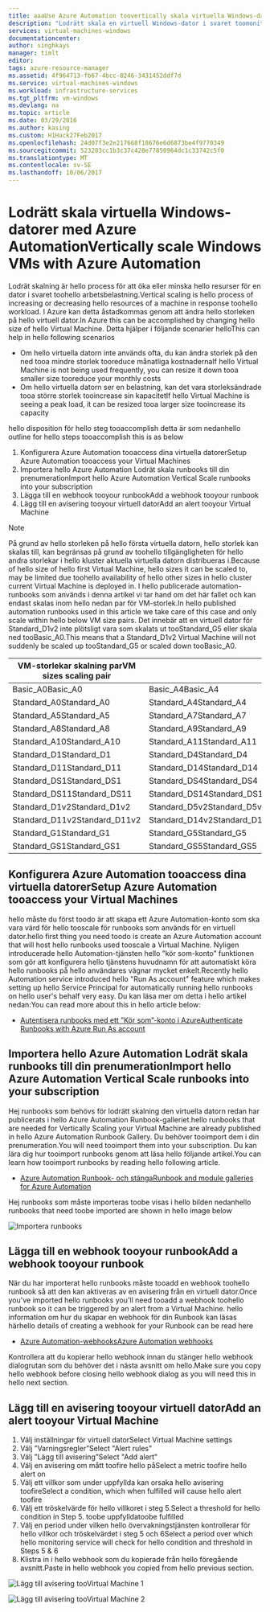 ```yaml
---
title: aaaUse Azure Automation toovertically skala virtuella Windows-datorer | Microsoft Docs
description: "Lodrätt skala en virtuell Windows-dator i svaret toomonitoring aviseringar med Azure Automation"
services: virtual-machines-windows
documentationcenter: 
author: singhkays
manager: timlt
editor: 
tags: azure-resource-manager
ms.assetid: 4f964713-fb67-4bcc-8246-3431452ddf7d
ms.service: virtual-machines-windows
ms.workload: infrastructure-services
ms.tgt_pltfrm: vm-windows
ms.devlang: na
ms.topic: article
ms.date: 03/29/2016
ms.author: kasing
ms.custom: H1Hack27Feb2017
ms.openlocfilehash: 24d07f3e2e217668f18676e6d6873be4f9770349
ms.sourcegitcommit: 523283cc1b3c37c428e77850964dc1c33742c5f0
ms.translationtype: MT
ms.contentlocale: sv-SE
ms.lasthandoff: 10/06/2017
---
```

# <a name="vertically-scale-windows-vms-with-azure-automation"></a><span data-ttu-id="307fb-103">Lodrätt skala virtuella Windows-datorer med Azure Automation</span><span class="sxs-lookup"><span data-stu-id="307fb-103">Vertically scale Windows VMs with Azure Automation</span></span>

<span data-ttu-id="307fb-104">Lodrät skalning är hello process för att öka eller minska hello resurser för en dator i svaret toohello arbetsbelastning.</span><span class="sxs-lookup"><span data-stu-id="307fb-104">Vertical scaling is hello process of increasing or decreasing hello resources of a machine in response toohello workload.</span></span> <span data-ttu-id="307fb-105">I Azure kan detta åstadkommas genom att ändra hello storleken på hello virtuell dator.</span><span class="sxs-lookup"><span data-stu-id="307fb-105">In Azure this can be accomplished by changing hello size of hello Virtual Machine.</span></span> <span data-ttu-id="307fb-106">Detta hjälper i följande scenarier hello</span><span class="sxs-lookup"><span data-stu-id="307fb-106">This can help in hello following scenarios</span></span>

* <span data-ttu-id="307fb-107">Om hello virtuella datorn inte används ofta, du kan ändra storlek på den ned tooa mindre storlek tooreduce månatliga kostnaderna</span><span class="sxs-lookup"><span data-stu-id="307fb-107">If hello Virtual Machine is not being used frequently, you can resize it down tooa smaller size tooreduce your monthly costs</span></span>
* <span data-ttu-id="307fb-108">Om hello virtuella datorn ser en belastning, kan det vara storleksändrade tooa större storlek tooincrease sin kapacitet</span><span class="sxs-lookup"><span data-stu-id="307fb-108">If hello Virtual Machine is seeing a peak load, it can be resized tooa larger size tooincrease its capacity</span></span>

<span data-ttu-id="307fb-109">hello disposition för hello steg tooaccomplish detta är som nedan</span><span class="sxs-lookup"><span data-stu-id="307fb-109">hello outline for hello steps tooaccomplish this is as below</span></span>

1. <span data-ttu-id="307fb-110">Konfigurera Azure Automation tooaccess dina virtuella datorer</span><span class="sxs-lookup"><span data-stu-id="307fb-110">Setup Azure Automation tooaccess your Virtual Machines</span></span>
2. <span data-ttu-id="307fb-111">Importera hello Azure Automation Lodrät skala runbooks till din prenumeration</span><span class="sxs-lookup"><span data-stu-id="307fb-111">Import hello Azure Automation Vertical Scale runbooks into your subscription</span></span>
3. <span data-ttu-id="307fb-112">Lägga till en webhook tooyour runbook</span><span class="sxs-lookup"><span data-stu-id="307fb-112">Add a webhook tooyour runbook</span></span>
4. <span data-ttu-id="307fb-113">Lägg till en avisering tooyour virtuell dator</span><span class="sxs-lookup"><span data-stu-id="307fb-113">Add an alert tooyour Virtual Machine</span></span>

> [!NOTE]
> <span data-ttu-id="307fb-114">På grund av hello storleken på hello första virtuella datorn, hello storlek kan skalas till, kan begränsas på grund av toohello tillgängligheten för hello andra storlekar i hello kluster aktuella virtuella datorn distribueras i.</span><span class="sxs-lookup"><span data-stu-id="307fb-114">Because of hello size of hello first Virtual Machine, hello sizes it can be scaled to, may be limited due toohello availability of hello other sizes in hello cluster current Virtual Machine is deployed in.</span></span> <span data-ttu-id="307fb-115">I hello publicerade automation-runbooks som används i denna artikel vi tar hand om det här fallet och kan endast skalas inom hello nedan par för VM-storlek.</span><span class="sxs-lookup"><span data-stu-id="307fb-115">In hello published automation runbooks used in this article we take care of this case and only scale within hello below VM size pairs.</span></span> <span data-ttu-id="307fb-116">Det innebär att en virtuell dator för Standard_D1v2 inte plötsligt vara som skalats ut tooStandard_G5 eller skala ned tooBasic_A0.</span><span class="sxs-lookup"><span data-stu-id="307fb-116">This means that a Standard_D1v2 Virtual Machine will not suddenly be scaled up tooStandard_G5 or scaled down tooBasic_A0.</span></span>
> 
> | <span data-ttu-id="307fb-117">VM-storlekar skalning par</span><span class="sxs-lookup"><span data-stu-id="307fb-117">VM sizes scaling pair</span></span> |  |
> | --- | --- |
> | <span data-ttu-id="307fb-118">Basic_A0</span><span class="sxs-lookup"><span data-stu-id="307fb-118">Basic_A0</span></span> |<span data-ttu-id="307fb-119">Basic_A4</span><span class="sxs-lookup"><span data-stu-id="307fb-119">Basic_A4</span></span> |
> | <span data-ttu-id="307fb-120">Standard_A0</span><span class="sxs-lookup"><span data-stu-id="307fb-120">Standard_A0</span></span> |<span data-ttu-id="307fb-121">Standard_A4</span><span class="sxs-lookup"><span data-stu-id="307fb-121">Standard_A4</span></span> |
> | <span data-ttu-id="307fb-122">Standard_A5</span><span class="sxs-lookup"><span data-stu-id="307fb-122">Standard_A5</span></span> |<span data-ttu-id="307fb-123">Standard_A7</span><span class="sxs-lookup"><span data-stu-id="307fb-123">Standard_A7</span></span> |
> | <span data-ttu-id="307fb-124">Standard_A8</span><span class="sxs-lookup"><span data-stu-id="307fb-124">Standard_A8</span></span> |<span data-ttu-id="307fb-125">Standard_A9</span><span class="sxs-lookup"><span data-stu-id="307fb-125">Standard_A9</span></span> |
> | <span data-ttu-id="307fb-126">Standard_A10</span><span class="sxs-lookup"><span data-stu-id="307fb-126">Standard_A10</span></span> |<span data-ttu-id="307fb-127">Standard_A11</span><span class="sxs-lookup"><span data-stu-id="307fb-127">Standard_A11</span></span> |
> | <span data-ttu-id="307fb-128">Standard_D1</span><span class="sxs-lookup"><span data-stu-id="307fb-128">Standard_D1</span></span> |<span data-ttu-id="307fb-129">Standard_D4</span><span class="sxs-lookup"><span data-stu-id="307fb-129">Standard_D4</span></span> |
> | <span data-ttu-id="307fb-130">Standard_D11</span><span class="sxs-lookup"><span data-stu-id="307fb-130">Standard_D11</span></span> |<span data-ttu-id="307fb-131">Standard_D14</span><span class="sxs-lookup"><span data-stu-id="307fb-131">Standard_D14</span></span> |
> | <span data-ttu-id="307fb-132">Standard_DS1</span><span class="sxs-lookup"><span data-stu-id="307fb-132">Standard_DS1</span></span> |<span data-ttu-id="307fb-133">Standard_DS4</span><span class="sxs-lookup"><span data-stu-id="307fb-133">Standard_DS4</span></span> |
> | <span data-ttu-id="307fb-134">Standard_DS11</span><span class="sxs-lookup"><span data-stu-id="307fb-134">Standard_DS11</span></span> |<span data-ttu-id="307fb-135">Standard_DS14</span><span class="sxs-lookup"><span data-stu-id="307fb-135">Standard_DS14</span></span> |
> | <span data-ttu-id="307fb-136">Standard_D1v2</span><span class="sxs-lookup"><span data-stu-id="307fb-136">Standard_D1v2</span></span> |<span data-ttu-id="307fb-137">Standard_D5v2</span><span class="sxs-lookup"><span data-stu-id="307fb-137">Standard_D5v2</span></span> |
> | <span data-ttu-id="307fb-138">Standard_D11v2</span><span class="sxs-lookup"><span data-stu-id="307fb-138">Standard_D11v2</span></span> |<span data-ttu-id="307fb-139">Standard_D14v2</span><span class="sxs-lookup"><span data-stu-id="307fb-139">Standard_D14v2</span></span> |
> | <span data-ttu-id="307fb-140">Standard_G1</span><span class="sxs-lookup"><span data-stu-id="307fb-140">Standard_G1</span></span> |<span data-ttu-id="307fb-141">Standard_G5</span><span class="sxs-lookup"><span data-stu-id="307fb-141">Standard_G5</span></span> |
> | <span data-ttu-id="307fb-142">Standard_GS1</span><span class="sxs-lookup"><span data-stu-id="307fb-142">Standard_GS1</span></span> |<span data-ttu-id="307fb-143">Standard_GS5</span><span class="sxs-lookup"><span data-stu-id="307fb-143">Standard_GS5</span></span> |
> 
> 

## <a name="setup-azure-automation-tooaccess-your-virtual-machines"></a><span data-ttu-id="307fb-144">Konfigurera Azure Automation tooaccess dina virtuella datorer</span><span class="sxs-lookup"><span data-stu-id="307fb-144">Setup Azure Automation tooaccess your Virtual Machines</span></span>
<span data-ttu-id="307fb-145">hello måste du först toodo är att skapa ett Azure Automation-konto som ska vara värd för hello tooscale för runbooks som används för en virtuell dator.</span><span class="sxs-lookup"><span data-stu-id="307fb-145">hello first thing you need toodo is create an Azure Automation account that will host hello runbooks used tooscale a Virtual Machine.</span></span> <span data-ttu-id="307fb-146">Nyligen introducerade hello Automation-tjänsten hello ”kör som-konto” funktionen som gör att konfigurera hello tjänstens huvudnamn för att automatiskt köra hello runbooks på hello användares vägnar mycket enkelt.</span><span class="sxs-lookup"><span data-stu-id="307fb-146">Recently hello Automation service introduced hello "Run As account" feature which makes setting up hello Service Principal for automatically running hello runbooks on hello user's behalf very easy.</span></span> <span data-ttu-id="307fb-147">Du kan läsa mer om detta i hello artikel nedan:</span><span class="sxs-lookup"><span data-stu-id="307fb-147">You can read more about this in hello article below:</span></span>

* [<span data-ttu-id="307fb-148">Autentisera runbooks med ett ”Kör som”-konto i Azure</span><span class="sxs-lookup"><span data-stu-id="307fb-148">Authenticate Runbooks with Azure Run As account</span></span>](../../automation/automation-sec-configure-azure-runas-account.md)

## <a name="import-hello-azure-automation-vertical-scale-runbooks-into-your-subscription"></a><span data-ttu-id="307fb-149">Importera hello Azure Automation Lodrät skala runbooks till din prenumeration</span><span class="sxs-lookup"><span data-stu-id="307fb-149">Import hello Azure Automation Vertical Scale runbooks into your subscription</span></span>
<span data-ttu-id="307fb-150">Hej runbooks som behövs för lodrätt skalning den virtuella datorn redan har publicerats i hello Azure Automation Runbook-galleriet.</span><span class="sxs-lookup"><span data-stu-id="307fb-150">hello runbooks that are needed for Vertically Scaling your Virtual Machine are already published in hello Azure Automation Runbook Gallery.</span></span> <span data-ttu-id="307fb-151">Du behöver tooimport dem i din prenumeration.</span><span class="sxs-lookup"><span data-stu-id="307fb-151">You will need tooimport them into your subscription.</span></span> <span data-ttu-id="307fb-152">Du kan lära dig hur tooimport runbooks genom att läsa hello följande artikel.</span><span class="sxs-lookup"><span data-stu-id="307fb-152">You can learn how tooimport runbooks by reading hello following article.</span></span>

* [<span data-ttu-id="307fb-153">Azure Automation Runbook- och stänga</span><span class="sxs-lookup"><span data-stu-id="307fb-153">Runbook and module galleries for Azure Automation</span></span>](../../automation/automation-runbook-gallery.md)

<span data-ttu-id="307fb-154">Hej runbooks som måste importeras toobe visas i hello bilden nedan</span><span class="sxs-lookup"><span data-stu-id="307fb-154">hello runbooks that need toobe imported are shown in hello image below</span></span>

![Importera runbooks](./media/vertical-scaling-automation/scale-runbooks.png)

## <a name="add-a-webhook-tooyour-runbook"></a><span data-ttu-id="307fb-156">Lägga till en webhook tooyour runbook</span><span class="sxs-lookup"><span data-stu-id="307fb-156">Add a webhook tooyour runbook</span></span>
<span data-ttu-id="307fb-157">När du har importerat hello runbooks måste tooadd en webhook toohello runbook så att den kan aktiveras av en avisering från en virtuell dator.</span><span class="sxs-lookup"><span data-stu-id="307fb-157">Once you've imported hello runbooks you'll need tooadd a webhook toohello runbook so it can be triggered by an alert from a Virtual Machine.</span></span> <span data-ttu-id="307fb-158">hello information om hur du skapar en webhook för din Runbook kan läsas här</span><span class="sxs-lookup"><span data-stu-id="307fb-158">hello details of creating a webhook for your Runbook can be read here</span></span>

* [<span data-ttu-id="307fb-159">Azure Automation-webhooks</span><span class="sxs-lookup"><span data-stu-id="307fb-159">Azure Automation webhooks</span></span>](../../automation/automation-webhooks.md)

<span data-ttu-id="307fb-160">Kontrollera att du kopierar hello webhook innan du stänger hello webhook dialogrutan som du behöver det i nästa avsnitt om hello.</span><span class="sxs-lookup"><span data-stu-id="307fb-160">Make sure you copy hello webhook before closing hello webhook dialog as you will need this in hello next section.</span></span>

## <a name="add-an-alert-tooyour-virtual-machine"></a><span data-ttu-id="307fb-161">Lägg till en avisering tooyour virtuell dator</span><span class="sxs-lookup"><span data-stu-id="307fb-161">Add an alert tooyour Virtual Machine</span></span>
1. <span data-ttu-id="307fb-162">Välj inställningar för virtuell dator</span><span class="sxs-lookup"><span data-stu-id="307fb-162">Select Virtual Machine settings</span></span>
2. <span data-ttu-id="307fb-163">Välj ”Varningsregler”</span><span class="sxs-lookup"><span data-stu-id="307fb-163">Select "Alert rules"</span></span>
3. <span data-ttu-id="307fb-164">Välj ”Lägg till avisering”</span><span class="sxs-lookup"><span data-stu-id="307fb-164">Select "Add alert"</span></span>
4. <span data-ttu-id="307fb-165">Välj en avisering om mått toofire hello på</span><span class="sxs-lookup"><span data-stu-id="307fb-165">Select a metric toofire hello alert on</span></span>
5. <span data-ttu-id="307fb-166">Välj ett villkor som under uppfyllda kan orsaka hello avisering toofire</span><span class="sxs-lookup"><span data-stu-id="307fb-166">Select a condition, which when fulfilled will cause hello alert toofire</span></span>
6. <span data-ttu-id="307fb-167">Välj ett tröskelvärde för hello villkoret i steg 5.</span><span class="sxs-lookup"><span data-stu-id="307fb-167">Select a threshold for hello condition in Step 5.</span></span> <span data-ttu-id="307fb-168">toobe uppfyllda</span><span class="sxs-lookup"><span data-stu-id="307fb-168">toobe fulfilled</span></span>
7. <span data-ttu-id="307fb-169">Välj en period under vilken hello övervakningstjänsten kontrollerar för hello villkor och tröskelvärdet i steg 5 och 6</span><span class="sxs-lookup"><span data-stu-id="307fb-169">Select a period over which hello monitoring service will check for hello condition and threshold in Steps 5 & 6</span></span>
8. <span data-ttu-id="307fb-170">Klistra in i hello webhook som du kopierade från hello föregående avsnitt.</span><span class="sxs-lookup"><span data-stu-id="307fb-170">Paste in hello webhook you copied from hello previous section.</span></span>

![Lägg till avisering tooVirtual Machine 1](./media/vertical-scaling-automation/add-alert-webhook-1.png)

![Lägg till avisering tooVirtual Machine 2](./media/vertical-scaling-automation/add-alert-webhook-2.png)

